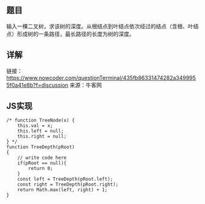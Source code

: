 ## 题目

输入一棵二叉树，求该树的深度。从根结点到叶结点依次经过的结点（含根、叶结点）形成树的一条路径，最长路径的长度为树的深度。

## 详解

链接：https://www.nowcoder.com/questionTerminal/435fb86331474282a3499955f0a41e8b?f=discussion
来源：牛客网

## JS实现

```
/* function TreeNode(x) {
    this.val = x;
    this.left = null;
    this.right = null;
} */
function TreeDepth(pRoot)
{
    // write code here
    if(pRoot == null){
        return 0;
    }
    const left = TreeDepth(pRoot.left);
    const right = TreeDepth(pRoot.right);
    return Math.max(left, right) + 1;
}
```

